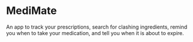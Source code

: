 # MediMate
An app to track your prescriptions, search for clashing ingredients, remind you when to take your medication, and tell you when it is about to expire. 
